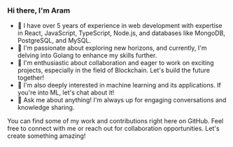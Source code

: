 ### Hi there, I'm Aram

- 🔭 I have over 5 years of experience in web development with expertise in React, JavaScript, TypeScript, Node.js, and databases like MongoDB, PostgreSQL, and MySQL.
- 🌱 I'm passionate about exploring new horizons, and currently, I'm delving into Golang to enhance my skills further.
- 👯 I'm enthusiastic about collaboration and eager to work on exciting projects, especially in the field of Blockchain. Let's build the future together!
- 🤖 I'm also deeply interested in machine learning and its applications. If you're into ML, let's chat about it!
- 💬 Ask me about anything! I'm always up for engaging conversations and knowledge sharing.

You can find some of my work and contributions right here on GitHub. Feel free to connect with me or reach out for collaboration opportunities. Let's create something amazing!

